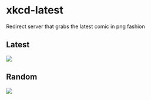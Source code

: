 # xkcd-latest

Redirect server that grabs the latest comic in png fashion
## Latest
<img src="https://xkcd-latest.herokuapp.com/xkcd-latest">

## Random
<img src="https://xkcd-latest.herokuapp.com/xkcd-random">

